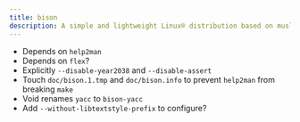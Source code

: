 ```yaml
---
title: bison
description: A simple and lightweight Linux® distribution based on musl libc and toybox
---
```


- Depends on `help2man`
- Depends on `flex`?
- Explicitly `--disable-year2038` and `--disable-assert`
- Touch `doc/bison.1.tmp` and `doc/bison.info` to prevent `help2man` from breaking `make`
- Void renames `yacc` to `bison-yacc`
- Add `--without-libtextstyle-prefix` to configure?
